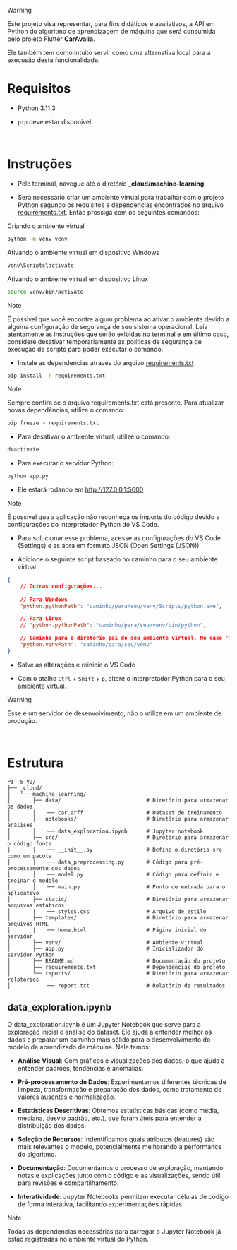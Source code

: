 > [!WARNING]
> Este projeto visa representar, para fins didáticos e avaliativos, a API em Python do algoritmo de aprendizagem de máquina que será consumida pelo projeto Flutter **CarAvalia**.
>
> Ele também tem como intuito servir como uma alternativa local para a execusão desta funcionalidade.

# Requisitos

- Python 3.11.3

- `pip` deve estar disponível.

<br/>

# Instruções

- Pelo terminal, navegue até o diretório **_cloud/machine-learning**.

- Será necessário criar um ambiente virtual para trabalhar com o projeto Python segundo os requisitos e dependencias encontrados no arquivo [requirements.txt](./requirements.txt). Então prossiga com os seguintes comandos:

Criando o ambiente virtual

```bash
python -m venv venv
```

Ativando o ambiente virtual em dispositivo Windows

```ps1
venv\Scripts\activate
```

Ativando o ambiente virtual em dispositivo Linux

```bash
source venv/bin/activate
```

> [!NOTE]
> É possivel que você encontre algum problema ao ativar o ambiente devido a alguma configuração de segurança de seu sistema operacional. Leia atentamente as instruções que serão exibidas no terminal e em último caso, considere desativar temporariamente as políticas de segurança de execução de scripts para poder executar o comando.

- Instale as dependencias através do arquivo [requirements.txt](./requirements.txt)

```bash
pip install -r requirements.txt
```

> [!NOTE]
> Sempre confira se o arquivo requirements.txt está presente. Para atualizar novas dependências, utilize o comando:
>
> ```bash
> pip freeze > requirements.txt
> ```

- Para desativar o ambiente virtual, utilize o comando:

```bash
deactivate
```

- Para executar o servidor Python:

```bash
python app.py
```

- Ele estará rodando em http://127.0.0.1:5000

> [!NOTE]
> É possível qua a aplicação não reconheça os imports do código devido a configurações do interpretador Python do VS Code.
>
> - Para solucionar esse problema, acesse as configurações do VS Code (Settings) e as abra em formato JSON (Open Settings (JSON))
>
> - Adicione o seguinte script baseado no caminho para o seu ambiente virtual:
>
> ```json
> {
>     // Outras configurações...
>    
>     // Para Windows
>     "python.pythonPath": "caminho/para/seu/venv/Scripts/python.exe",
>
>     // Para Linux
>     // "python.pythonPath": "caminho/para/seu/venv/bin/python",
>
>     // Caminho para o diretório pai do seu ambiente virtual. No caso "machine-learning"
>     "python.venvPath": "caminho/para/seu/venv"
> }
> ```
>
> - Salve as alterações e reinicie o VS Code
>
> - Com o atalho `Ctrl` + `Shift` + `p`, altere o interpretador Python para o seu ambiente virtual.

> [!WARNING]
> Esse é um servidor de desenvolvimento, não o utilize em um ambiente de produção.

<br/>

# Estrutura

```
PI--5-V2/
├── _cloud/
│   └── machine-learning/
│       ├── data/                           # Diretório para armazenar os dados
│       │   └── car.arff                    # Dataset de treinamento
│       ├── notebooks/                      # Diretório para armazenar análises
│       │   └── data_exploration.ipynb      # Jupyter notebook
│       ├── src/                            # Diretório para armazenar o código fonte
│       │   ├── __init__.py                 # Define o diretório src como um pacote
│       │   ├── data_preprocessing.py       # Código para pré-processamento dos dados
│       │   ├── model.py                    # Código para definir e treinar o modelo
│       │   └── main.py                     # Ponto de entrada para o aplicativo
│       ├── static/                         # Diretório para armazenar arquivos estáticos
│       |   └── styles.css                  # Arquivo de estilo
│       ├── templates/                      # Diretório para armazenar arquivos HTML
│       |   └── home.html                   # Página inicial do servidor
│       ├── venv/                           # Ambiente virtual
│       ├── app.py                          # Inicializador do servidor Python
│       ├── README.md                       # Documentação do projeto
│       ├── requirements.txt                # Dependências do projeto
│       └── reports/                        # Diretório para armazenar relatórios
│           └── report.txt                  # Relatório de resultados
```

## data_exploration.ipynb

O data_exploration.ipynb é um Jupyter Notebook que serve para a exploração inicial e análise do dataset. Ele ajuda a entender melhor os dados e preparar um caminho mais sólido para o desenvolvimento do modelo de aprendizado de máquina. Nele temos:

- **Análise Visual**: Com gráficos e visualizações dos dados, o que ajuda a entender padrões, tendências e anomalias.

- **Pré-processamento de Dados**: Experimentamos diferentes técnicas de limpeza, transformação e preparação dos dados, como tratamento de valores ausentes e normalização.

- **Estatísticas Descritivas**: Obtemos estatísticas básicas (como média, mediana, desvio padrão, etc.), que foram úteis para entender a distribuição dos dados.

- **Seleção de Recursos**: Indentificamos quais atributos (features) são mais relevantes o modelo, potencialmente melhorando a performance do algoritmo.

- **Documentação**: Documentamos o processo de exploração, mantendo notas e explicações junto com o código e as visualizações, sendo útil para revisões e compartilhamento.

- **Interatividade**: Jupyter Notebooks permitem executar células de código de forma interativa, facilitando experimentações rápidas.

> [!NOTE]
> Todas as dependencias necessárias para carregar o Jupyter Notebook já estão registradas no ambiente virtual do Python.